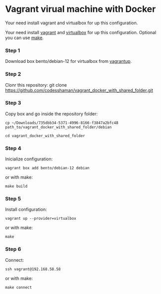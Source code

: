 # Vagrant virual machine with Docker

Your need install vagrant and virtualbox for up this configuration.

Your need install [vagrant](https://github.com/hashicorp/vagrant-installers/releases/tag/v2.3.4.dev%2Bmain "vagrant") and  [virtualbox](https://www.virtualbox.org/ "virtualbox") for up this configuration. Optional you can use [make](https://www.gnu.org/software/make/ "make").

### Step 1

Download box bento/debian-12 for virtualbox from [vagrantup](https://app.vagrantup.com/bento/boxes/debian-12 "vagrantup").

### Step 2

Clonr this repository: git clone https://github.com/codesshaman/vagrant_docker_with_shared_folder.git

### Step 3

Copy box and go inside the repository folder:

``cp ~/Downloads/735dbb34-5371-4996-8166-f3847a2bfc48 path_to/vagrant_docker_with_shared_folder/debian``

``cd vagrant_docker_with_shared_folder``

### Step 4

Inicialize configuration:

``vagrant box add bento/debian-12 debian``

or with make:

``make build``

### Step 5

Install configuration:

``vagrant up --provider=virtualbox``

or with make:

``make``

### Step 6

Connect:

``ssh vagrant@192.168.58.58``

or with make:

``make connect``


